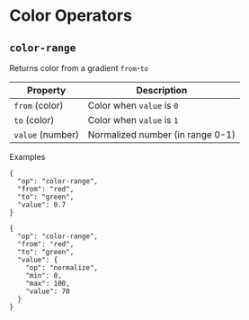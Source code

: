 # Color Operators

## `color-range`

Returns color from a gradient `from`-`to`

| Property         | Description                      |
| ---------------- | -------------------------------- |
| `from` (color)   | Color when `value` is `0`        |
| `to` (color)     | Color when `value` is `1`        |
| `value` (number) | Normalized number (in range 0-1) |

Examples

```jsonc
{
  "op": "color-range",
  "from": "red",
  "to": "green",
  "value": 0.7
}
```

```jsonc
{
  "op": "color-range",
  "from": "red",
  "to": "green",
  "value": {
    "op": "normalize",
    "min": 0,
    "max": 100,
    "value": 70
  }
}
```

